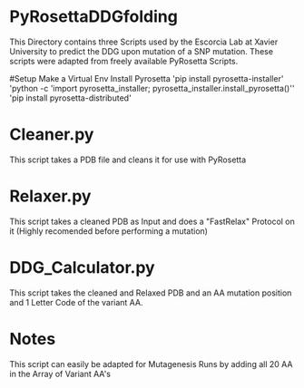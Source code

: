 # PyRosettaDDGfolding
This Directory contains three Scripts used by the Escorcia Lab at Xavier University to predict the DDG upon mutation of a SNP mutation. These scripts were adapted from freely available PyRosetta Scripts. 

#Setup 
Make a Virtual Env
Install Pyrosetta 
'pip install pyrosetta-installer'
'python -c 'import pyrosetta_installer; pyrosetta_installer.install_pyrosetta()''
'pip install pyrosetta-distributed'

# Cleaner.py
This script takes a PDB file and cleans it for use with PyRosetta

# Relaxer.py 
This script takes a cleaned PDB as Input and does a "FastRelax" Protocol on it (Highly recomended before performing a mutation)

# DDG_Calculator.py
This script takes the cleaned and Relaxed PDB and an AA mutation position and 1 Letter Code of the variant AA.

# Notes
This script can easily be adapted for Mutagenesis Runs by adding all 20 AA in the Array of Variant AA's
